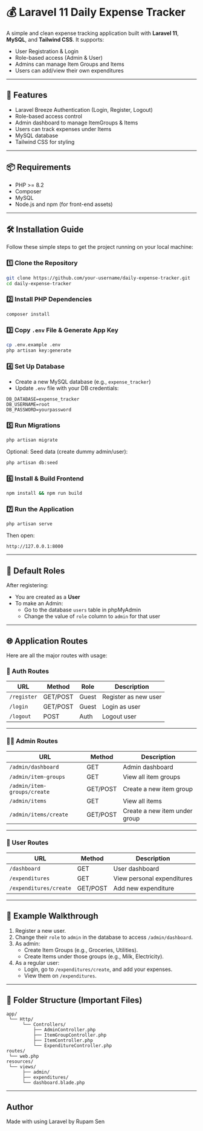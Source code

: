 # 💰 Laravel 11 Daily Expense Tracker

A simple and clean expense tracking application built with **Laravel 11**, **MySQL**, and **Tailwind CSS**. It supports:

- User Registration & Login
- Role-based access (Admin & User)
- Admins can manage Item Groups and Items
- Users can add/view their own expenditures

---

## 🚀 Features

- Laravel Breeze Authentication (Login, Register, Logout)
- Role-based access control
- Admin dashboard to manage ItemGroups & Items
- Users can track expenses under Items
- MySQL database
- Tailwind CSS for styling

---

## 📦 Requirements

- PHP >= 8.2
- Composer
- MySQL
- Node.js and npm (for front-end assets)

---

## 🛠️ Installation Guide

Follow these simple steps to get the project running on your local machine:

### 1️⃣ Clone the Repository

```bash
git clone https://github.com/your-username/daily-expense-tracker.git
cd daily-expense-tracker
```

### 2️⃣ Install PHP Dependencies

```bash
composer install
```

### 3️⃣ Copy `.env` File & Generate App Key

```bash
cp .env.example .env
php artisan key:generate
```

### 4️⃣ Set Up Database

- Create a new MySQL database (e.g., `expense_tracker`)
- Update `.env` file with your DB credentials:

```
DB_DATABASE=expense_tracker
DB_USERNAME=root
DB_PASSWORD=yourpassword
```

### 5️⃣ Run Migrations

```bash
php artisan migrate
```

Optional: Seed data (create dummy admin/user):

```bash
php artisan db:seed
```

### 6️⃣ Install & Build Frontend

```bash
npm install && npm run build
```

### 7️⃣ Run the Application

```bash
php artisan serve
```

Then open:

```
http://127.0.0.1:8000
```

---

## 🔐 Default Roles

After registering:

- You are created as a **User**
- To make an Admin:
  - Go to the database `users` table in phpMyAdmin
  - Change the value of `role` column to `admin` for that user

---

## 🌐 Application Routes

Here are all the major routes with usage:

### 🔐 Auth Routes

| URL | Method | Role | Description |
|-----|--------|------|-------------|
| `/register` | GET/POST | Guest | Register as new user |
| `/login` | GET/POST | Guest | Login as user |
| `/logout` | POST | Auth | Logout user |

---

### 🧑‍💼 Admin Routes

| URL | Method | Description |
|-----|--------|-------------|
| `/admin/dashboard` | GET | Admin dashboard |
| `/admin/item-groups` | GET | View all item groups |
| `/admin/item-groups/create` | GET/POST | Create a new item group |
| `/admin/items` | GET | View all items |
| `/admin/items/create` | GET/POST | Create a new item under group |

---

### 👤 User Routes

| URL | Method | Description |
|-----|--------|-------------|
| `/dashboard` | GET | User dashboard |
| `/expenditures` | GET | View personal expenditures |
| `/expenditures/create` | GET/POST | Add new expenditure |

---

## 🧪 Example Walkthrough

1. Register a new user.
2. Change their `role` to `admin` in the database to access `/admin/dashboard`.
3. As admin:
   - Create Item Groups (e.g., Groceries, Utilities).
   - Create Items under those groups (e.g., Milk, Electricity).
4. As a regular user:
   - Login, go to `/expenditures/create`, and add your expenses.
   - View them on `/expenditures`.

---

## 📂 Folder Structure (Important Files)

```
app/
 └── Http/
      └── Controllers/
          ├── AdminController.php
          ├── ItemGroupController.php
          ├── ItemController.php
          └── ExpenditureController.php
routes/
 └── web.php
resources/
 └── views/
      ├── admin/
      ├── expenditures/
      └── dashboard.blade.php
```

---

##  Author

Made with  using Laravel by Rupam Sen
